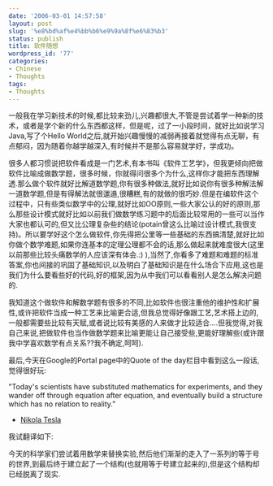 ```yaml
---
date: '2006-03-01 14:57:58'
layout: post
slug: '%e8%bd%af%e4%bb%b6%e9%9a%8f%e6%83%b3'
status: publish
title: 软件随想
wordpress_id: '77'
categories:
- Chinese
- Thoughts
tags:
- Thoughts
---
```





一般我在学习新技术的时候,都比较来劲儿,兴趣都很大,不管是尝试着学一种新的技术，或者是学个新的什么东西都这样，但是呢，过了一小段时间，就好比如说学习Java,写了个Hello World之后,就开始兴趣慢慢的减弱再接着就觉得有点无聊，有点郁闷，因为随着你越学越深入,有时候并不是那么容易就学好，学成功。




很多人都习惯说把软件看成是一门艺术,有本书叫《软件工艺学》，但我更倾向把做软件比喻成做数学题，很多时候，你就得问很多个为什么,这样你才能把东西理解透.那么做个软件就好比解道数学题,你有很多种做法,就好比如说你有很多种解法解一道数学题,但是有得解法就很邋遢,很糟糕,有的就做的很巧妙.但是在编软件这个过程中，只有些类似数学中的公理,就好比如OO原则,一些大家公认的好的原则,那么那些设计模式就好比如以前我们做数学练习题中的后面比较常用的一些可以当作大家也都认可的,但又比公理复杂些的结论(potain曾这么比喻过设计模式,我很支持)。所以要学好这个怎么做软件,你先得把公里等一些基础的东西搞清楚,就好比如你做个数学难题,如果你连基本的定理公理都不会的话,那么做起来就难度很大(这里以前那些比较头痛数学的人应该深有体会.:) ),当然了,你看多了难题和难题的标准答案,你也间接的巩固了基础知识,以及明白了基础知识是在什么场合下应用,这也是我们为什么要看些好的代码,好的框架,因为从中我们可以看看别人是怎么解决问题的.




我知道这个做软件和解数学题有很多的不同,比如软件也很注重他的维护性和扩展性,或许把软件当成一种工艺来比喻更合适,但我总觉得好像跟工艺,艺术搭上边的,一般都需要些比较有天赋,或者说比较有美感的人来做才比较适合....但我觉得,对我自己来说,把做软件也当作做数学题来比喻更能让自己接受些,更能好理解些(或许跟我中学喜欢数学有点关系??我不确定,呵呵).




最后,今天在Google的Portal page中的Quote of the day栏目中看到这么一段话,觉得很好玩:







"Today's scientists have substituted mathematics for experiments, and they wander off through equation after equation, and eventually build a structure which has no relation to reality." 
- [Nikola Tesla](http://www.quotationspage.com/quotes/Nikola_Tesla)




我试翻译如下:




今天的科学家们尝试着用数学来替换实验,然后他们渐渐的走入了一系列的等于号的世界,到最后终于建立起了一个结构(也就用等于号建立起来的),但是这个结构却已经脱离了现实.






